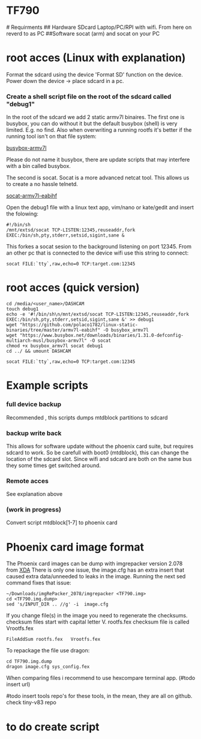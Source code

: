 
# TF790
<what is>
# Requirments
## Hardware
SDcard
Laptop/PC/RPI with wifi. From here on reverd to as PC
##Software
socat (arm) and socat on your PC


# root acces (Linux with explanation)
Format the sdcard using the device 'Format SD' function on the device.
Power down the device -> place sdcard in a pc.

### Create a shell script file on the root of the sdcard called "debug1"

In the root of the sdcard we add 2 static armv7l binaires. 
The first one is busybox, you can do without it but the default busybox (shell) is very limited. E.g. no find. 
Also when overwriting a running rootfs it's better if the running tool isn't on that file system:

[busybox-armv7l](https://www.busybox.net/downloads/binaries/1.31.0-defconfig-multiarch-musl/busybox-armv7l)

Please do not name it busybox, there are update scripts that may interfere with a bin called busybox.

The second is socat. Socat is a more advanced netcat tool. This allows us to create a no hassle telnetd.

[socat-armv7l-eabihf](https://github.com/polaco1782/linux-static-binaries/tree/master/armv7l-eabihf)

Open the debug1 file with a linux text app, vim/nano or kate/gedit and insert the folowing:

```
#!/bin/sh
/mnt/extsd/socat TCP-LISTEN:12345,reuseaddr,fork EXEC:/bin/sh,pty,stderr,setsid,sigint,sane &
```
This forkes a socat sesion to the background listening on port 12345.
From an other pc that is connected to the device wifi use this string to connect:
```
socat FILE:`tty`,raw,echo=0 TCP:target.com:12345
```

# root acces (quick version)
```
cd /media/<user_name>/DASHCAM
touch debug1
echo -e '#!/bin/sh\n/mnt/extsd/socat TCP-LISTEN:12345,reuseaddr,fork EXEC:/bin/sh,pty,stderr,setsid,sigint,sane &' >> debug1
wget "https://github.com/polaco1782/linux-static-binaries/tree/master/armv7l-eabihf" -O busybox_armv7l
wget "https://www.busybox.net/downloads/binaries/1.31.0-defconfig-multiarch-musl/busybox-armv7l" -O socat
chmod +x busybox_armv7l socat debug1
cd ../ && umount DASHCAM
```

```
socat FILE:`tty`,raw,echo=0 TCP:target.com:12345
```

# Example scripts

###  full device backup 
Recommended , this scripts dumps mtdblock partitions to sdcard 
### backup write back
This allows for software update without the phoenix card suite, but requires sdcard to work.
So be carefull with boot0 (mtdblock), this can change the location of the sdcard slot. Since wifi and sdcard are both on the same bus they some times get switched around.
### Remote acces 
See explanation above
###  (work in progress) 
Convert script mtdblock[1-7] to phoenix card

# Phoenix card image format
The Phoenix card images can be dump with imgrepacker version 2.078 from [XDA](https://xdaforums.com/tags/imgrepacker/)
There is only one issue, the image.cfg has an extra insert that caused extra data/unneeded to leaks in the image. Running the next sed command fixes that issue:
```
~/Downloads/imgRePacker_2078/imgrepacker <TF790.img>
cd <TF790.img.dump>
sed 's/INPUT_DIR .. //g' -i  image.cfg
```
If you change file(s) in the image you need to regenerate the checksums. checksum files start with capital letter V.
rootfs.fex checksum file is called Vrootfs.fex
```
FileAddSum rootfs.fex   Vrootfs.fex
```
To repackage the file use dragon:
```
cd TF790.img.dump
dragon image.cfg sys_config.fex
```

When comparing files i recommend to use hexcompare terminal app. (#todo insert url)

#todo insert tools repo's for these tools, in the mean, they are all on github. check tiny-v83 repo
# to do create script
